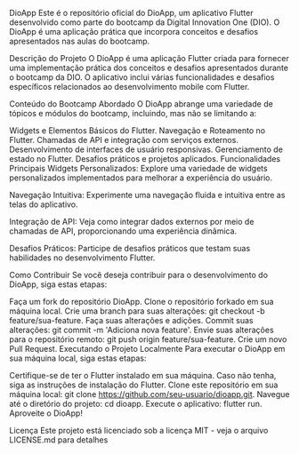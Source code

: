 DioApp
Este é o repositório oficial do DioApp, um aplicativo Flutter desenvolvido como parte do bootcamp da Digital Innovation One (DIO). O DioApp é uma aplicação prática que incorpora conceitos e desafios apresentados nas aulas do bootcamp.

Descrição do Projeto
O DioApp é uma aplicação Flutter criada para fornecer uma implementação prática dos conceitos e desafios apresentados durante o bootcamp da DIO. O aplicativo inclui várias funcionalidades e desafios específicos relacionados ao desenvolvimento mobile com Flutter.

Conteúdo do Bootcamp Abordado
O DioApp abrange uma variedade de tópicos e módulos do bootcamp, incluindo, mas não se limitando a:

Widgets e Elementos Básicos do Flutter.
Navegação e Roteamento no Flutter.
Chamadas de API e integração com serviços externos.
Desenvolvimento de interfaces de usuário responsivas.
Gerenciamento de estado no Flutter.
Desafios práticos e projetos aplicados.
Funcionalidades Principais
Widgets Personalizados: Explore uma variedade de widgets personalizados implementados para melhorar a experiência do usuário.

Navegação Intuitiva: Experimente uma navegação fluida e intuitiva entre as telas do aplicativo.

Integração de API: Veja como integrar dados externos por meio de chamadas de API, proporcionando uma experiência dinâmica.

Desafios Práticos: Participe de desafios práticos que testam suas habilidades no desenvolvimento Flutter.

Como Contribuir
Se você deseja contribuir para o desenvolvimento do DioApp, siga estas etapas:

Faça um fork do repositório DioApp.
Clone o repositório forkado em sua máquina local.
Crie uma branch para suas alterações: git checkout -b feature/sua-feature.
Faça suas alterações e adições.
Commit suas alterações: git commit -m 'Adiciona nova feature'.
Envie suas alterações para o repositório remoto: git push origin feature/sua-feature.
Crie um novo Pull Request.
Executando o Projeto Localmente
Para executar o DioApp em sua máquina local, siga estas etapas:

Certifique-se de ter o Flutter instalado em sua máquina. Caso não tenha, siga as instruções de instalação do Flutter.
Clone este repositório em sua máquina local: git clone https://github.com/seu-usuario/dioapp.git.
Navegue até o diretório do projeto: cd dioapp.
Execute o aplicativo: flutter run.
Aproveite o DioApp!

Licença
Este projeto está licenciado sob a licença MIT - veja o arquivo LICENSE.md para detalhes